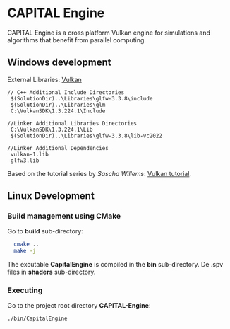 # CAPITAL Engine

CAPITAL Engine is a cross platform Vulkan engine for simulations and algorithms that benefit from parallel computing.

## Windows development

External Libraries: [Vulkan](https://vulkan-tutorial.com/Development_environment)

```text
// C++ Additional Include Directories
 $(SolutionDir)..\Libraries\glfw-3.3.8\include
 $(SolutionDir)..\Libraries\glm
 C:\VulkanSDK\1.3.224.1\Include

//Linker Additional Libraries Directories
 C:\VulkanSDK\1.3.224.1\Lib
 $(SolutionDir)..\Libraries\glfw-3.3.8\lib-vc2022

//Linker Additional Dependencies
 vulkan-1.lib
 glfw3.lib
```

Based on the tutorial series by *Sascha Willems*: [Vulkan tutorial](https://vulkan-tutorial.com/Introduction).

## Linux Development

### Build management using CMake

Go to **build** sub-directory:

```bash
  cmake ..
  make -j
```

The excutable **CapitalEngine** is compiled in the **bin** sub-directory.
De .spv files in **shaders** sub-directory.

### Executing

Go to the project root directory **CAPITAL-Engine**:

```bash
./bin/CapitalEngine
```
